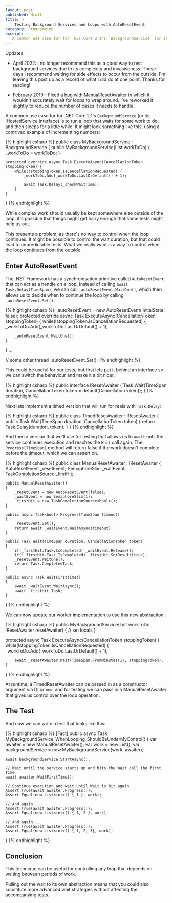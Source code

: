 ```yaml
---
layout: post
published: draft
title: >
    Testing Background Services and Loops with AutoResetEvent 
category: Programming
excerpt:
   A common use case for for .NET Core 2.1's `BackgroundService` (or its IHostedService interface) is to run a loop that waits for some work to do, and then sleeps for a little while. Testing them can be a slight challenge, however.
---
```


Updates:

-  April 2022: I no longer recommend this as a good way to test background services due to its complexity and invasiveness. These days I recommend waiting for side effects to occur from the outside. I'm leaving this post up as a record of what I did do at one point. Thanks for reading! 

- February 2019 - Fixed a bug with ManualResetAwaiter in which it wouldn't accurately wait for loops to wrap around. I've reworked it slightly to reduce the number of cases it needs to handle.


A common use case for for .NET Core 2.1's `BackgroundService` (or its IHostedService interface) is to run a loop that waits for some work to do, and then sleeps for a little while. It might look something like this, using a contrived example of incrementing numbers:

{% highlight csharp %}
public class MyBackgroundService : BackgroundService {
    public MyBackgroundService(List<int> workToDo) {
        _workToDo = workToDo;
    }

    protected override async Task ExecuteAsync(CancellationToken stoppingToken) {
        while(!stoppingToken.IsCancellationRequested) {
            _workToDo.Add(_workToDo.LastOrDefault() + 1);

            await Task.Delay(_checkWaitTime);
        }
    }
}
{% endhighlight %}

While complex work should usually be kept somewhere else outside of the loop, it's possible that things might get hairy enough that some tests might help us out.

This presents a problem, as there's no way to control when the loop continues. It might be possible to control the wait duration, but that could lead to unpredictable tests. What we really want is a way to control when the loop continues from the outside.

## Enter AutoResetEvent

The .NET Framework has a synchronisation primitive called `AutoResetEvent` that can act as a handle on a loop. Instead of calling `await Task.Delay(TimeSpan)`, we can call `_autoResetEvent.WaitOne()`, which then allows us to decide when to continue the loop by calling `_autoResetEvent.Set()`:


{% highlight csharp %}
_autoResetEvent = new AutoResetEvent(initialState: false);
protected override async Task ExecuteAsync(CancellationToken stoppingToken) {
    while(!stoppingToken.IsCancellationRequested) {
        _workToDo.Add(_workToDo.LastOrDefault() + 1);

        _autoResetEvent.WaitOne();
    }
}
...

// some other thread
_autoResetEvent.Set();
{% endhighlight %}

This could be useful for our tests, but first lets put it behind an interface so we can switch the behaviour and make it a bit nicer.

{% highlight csharp %}
public interface IResetAwaiter
{
    Task Wait(TimeSpan duration, CancellationToken token = default(CancellationToken));
}
{% endhighlight %}

Next lets implement a timed version that will run for reals with `Task.Delay`:

{% highlight csharp %}
public class TimedResetAwaiter : IResetAwaiter
{
    public Task Wait(TimeSpan duration, CancellationToken token)
    {
        return Task.Delay(duration, token);
    }
}
{% endhighlight %}

 And then a version that we'll use for testing that allows us to `await` until the service continues execution and reaches the `Wait` call again. The `Progress(TimeSpan)` method will return false if the work doesn't complete before the timeout, which we can assert on. 

{% highlight csharp %}
public class ManualResetAwaiter : IResetAwaiter {
	AutoResetEvent _resetEvent;
	SemaphoreSlim _waitEvent;
	TaskCompletionSource<bool> _firstHit;
	
	public ManualResetAwaiter()
	{
		_resetEvent = new AutoResetEvent(false);
		_waitEvent = new SemaphoreSlim(1);
		_firstHit = new TaskCompletionSource<bool>();
	}

	public async Task<bool> Progress(TimeSpan timeout)
	{
		_resetEvent.Set();
		return await _waitEvent.WaitAsync(timeout);
	}

	public Task Wait(TimeSpan duration, CancellationToken token)
	{
		if(_firstHit.Task.IsCompleted) _waitEvent.Release();
		if(!_firstHit.Task.IsCompleted) _firstHit.SetResult(true);
		_resetEvent.WaitOne();
		return Task.CompletedTask;
	}

	public async Task WaitFirstTime()
	{
		await _waitEvent.WaitAsync();
		await _firstHit.Task;
	}
}
{% endhighlight %}

We can now update our worker implementation to use this new abstraction:

{% highlight csharp %}
public MyBackgroundService(List<int> workToDo, IResetAwaiter resetAwaiter) { 
    // set locals 
}

protected async Task ExecuteAsync(CancellationToken stoppingToken) 
{
    while(!stoppingToken.IsCancellationRequested) {
        _workToDo.Add(_workToDo.LastOrDefault() + 1);

        await _resetAwaiter.Wait(TimeSpan.FromMinutes(1), stoppingToken);
    }
}
{% endhighlight %}

At runtime, a TimedResetAwaiter can be passed in as a constructor argument via DI or `new`, and for testing we can pass in a ManualResetAwaiter that gives us control over the loop operation.

## The Test

And now we can write a test that looks like this:

{% highlight csharp %}
[Fact]
public async Task MyBackgroundService_WhenLooping_ShouldBeUnderMyControl()
{
    var awaiter = new ManualResetAwaiter();
    var work = new List<int>();
    var backgroundService = new MyBackgroundService(work, awaiter);

    await backgroundService.StartAsync();

    // Wait until the service starts up and hits the Wait call the first time
    await awaiter.WaitFirstTime();

    // Continue execution and wait until Wait is hit again 
    Assert.True(await awaiter.Progress());
    Assert.Equal(new List<int>() { 1 }, work);
    
    // And again...
    Assert.True(await awaiter.Progress());
    Assert.Equal(new List<int>() { 1, 2 }, work);

    // And again...
    Assert.True(await awaiter.Progress());
    Assert.Equal(new List<int>() { 1, 2, 3}, work);
}
{% endhighlight %}


## Conclusion

This technique can be useful for controlling any loop that depends on waiting between periods of work. 

Pulling out the wait to its own abstraction means that you could also substitute more advanced wait strategies without affecting the accompanying tests.

